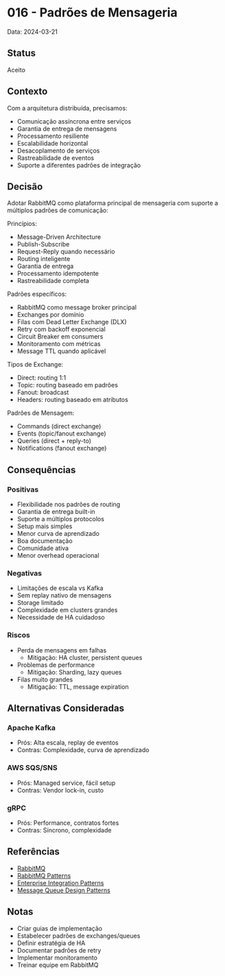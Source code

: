 # 016 - Padrões de Mensageria

Data: 2024-03-21

## Status

Aceito

## Contexto

Com a arquitetura distribuída, precisamos:
- Comunicação assíncrona entre serviços
- Garantia de entrega de mensagens
- Processamento resiliente
- Escalabilidade horizontal
- Desacoplamento de serviços
- Rastreabilidade de eventos
- Suporte a diferentes padrões de integração

## Decisão

Adotar RabbitMQ como plataforma principal de mensageria com suporte a múltiplos padrões de comunicação:

Princípios:
- Message-Driven Architecture
- Publish-Subscribe
- Request-Reply quando necessário
- Routing inteligente
- Garantia de entrega
- Processamento idempotente
- Rastreabilidade completa

Padrões específicos:
- RabbitMQ como message broker principal
- Exchanges por domínio
- Filas com Dead Letter Exchange (DLX)
- Retry com backoff exponencial
- Circuit Breaker em consumers
- Monitoramento com métricas
- Message TTL quando aplicável

Tipos de Exchange:
- Direct: routing 1:1
- Topic: routing baseado em padrões
- Fanout: broadcast
- Headers: routing baseado em atributos

Padrões de Mensagem:
- Commands (direct exchange)
- Events (topic/fanout exchange)
- Queries (direct + reply-to)
- Notifications (fanout exchange)

## Consequências

### Positivas

- Flexibilidade nos padrões de routing
- Garantia de entrega built-in
- Suporte a múltiplos protocolos
- Setup mais simples
- Menor curva de aprendizado
- Boa documentação
- Comunidade ativa
- Menor overhead operacional

### Negativas

- Limitações de escala vs Kafka
- Sem replay nativo de mensagens
- Storage limitado
- Complexidade em clusters grandes
- Necessidade de HA cuidadoso

### Riscos

- Perda de mensagens em falhas
  - Mitigação: HA cluster, persistent queues
- Problemas de performance
  - Mitigação: Sharding, lazy queues
- Filas muito grandes
  - Mitigação: TTL, message expiration

## Alternativas Consideradas

### Apache Kafka
- Prós: Alta escala, replay de eventos
- Contras: Complexidade, curva de aprendizado

### AWS SQS/SNS
- Prós: Managed service, fácil setup
- Contras: Vendor lock-in, custo

### gRPC
- Prós: Performance, contratos fortes
- Contras: Síncrono, complexidade

## Referências

- [RabbitMQ](https://www.rabbitmq.com/)
- [RabbitMQ Patterns](https://www.rabbitmq.com/getstarted.html)
- [Enterprise Integration Patterns](https://www.enterpriseintegrationpatterns.com/)
- [Message Queue Design Patterns](https://docs.microsoft.com/en-us/azure/architecture/patterns/publisher-subscriber)

## Notas

- Criar guias de implementação
- Estabelecer padrões de exchanges/queues
- Definir estratégia de HA
- Documentar padrões de retry
- Implementar monitoramento
- Treinar equipe em RabbitMQ 